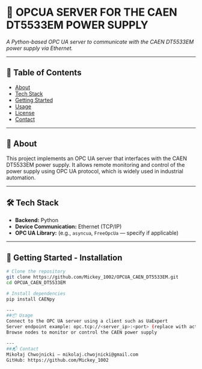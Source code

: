 # 📘 OPCUA SERVER FOR THE CAEN DT5533EM POWER SUPPLY

_A Python-based OPC UA server to communicate with the CAEN DT5533EM power supply via Ethernet._

---

## 🚀 Table of Contents

- [About](#about)
- [Tech Stack](#tech-stack)
- [Getting Started](#getting-started)
- [Usage](#usage)
- [License](#license)
- [Contact](#contact)

---

## 📖 About

This project implements an OPC UA server that interfaces with the CAEN DT5533EM power supply. It allows remote monitoring and control of the power supply using OPC UA protocol, which is widely used in industrial automation.

---

## 🛠 Tech Stack

- **Backend:** Python  
- **Device Communication:** Ethernet (TCP/IP)  
- **OPC UA Library:** (e.g., `asyncua`, `FreeOpcUa` — specify if applicable)

---

## 🧰 Getting Started - Installation

```bash
# Clone the repository
git clone https://github.com/Mickey_1002/OPCUA_CAEN_DT5533EM.git
cd OPCUA_CAEN_DT5533EM

# Install dependencies
pip install CAENpy

---
##📦 Usage
Connect to the OPC UA server using a client such as UaExpert
Server endpoint example: opc.tcp://<server_ip>:<port> (replace with actual IP and port)
Browse nodes to monitor or control the CAEN power supply

---
##📬 Contact
Mikołaj Chwojnicki — mikolaj.chwojnicki@gmail.com
GitHub: https://github.com/Mickey_1002

